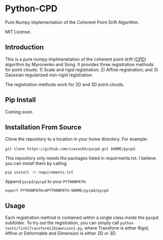 # Python-CPD

Pure Numpy Implementation of the Coherent Point Drift Algorithm.

MIT License.

## Introduction

This is a pure numpy implmenetation of the coherent point drift ([CPD](https://arxiv.org/abs/0905.2635)) algorithm by Myronenko and Song. It provides three registration methods for point clouds: 1) Scale and rigid registration; 2) Affine registration; and 3) Gaussian regularized non-rigid registration.

The registration methods work for 2D and 3D point clouds.

## Pip Install

Coming soon.

## Installation From Source

Clone the repository to a location in your home directory. For example:

`git clone https://github.com/siavashk/pycpd.git $HOME/pycpd`.

This repository only needs the packages listed in requirments.txt. I believe you can install them by calling:

`pip install -r requirements.txt`

Append `pycpd/pycpd` to your `PYTHONPATH`:

`export PYTHONPATH=$PYTHONPATH:$HOME/pycpd/pycpd`

## Usage

Each registration method is contained within a single class inside the pycpd subfolder. To try out the registration, you can simply call `python tests/fish{Transform}{Dimension}.py`, where Transform is either Rigid, Affine or Deformable and Dimension is either 2D or 3D.
